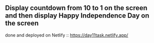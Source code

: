 Display countdown from 10 to 1 on the screen and then display Happy Independence Day on the screen
---------------------------------------------------------------------

done and deployed on Netlify :: https://day11task.netlify.app/
